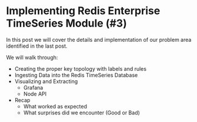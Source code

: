 # Implementing Redis Enterprise TimeSeries Module (#3)

In this post we will cover the details and implementation of our problem area identified in the last post.  

We will walk through:
* Creating the proper key topology with labels and rules
* Ingesting Data into the Redis TimeSeries Database
* Visualizing and Extracting
  - Grafana
  - Node API
* Recap
  - What worked as expected
  - What surprises did we encounter (Good or Bad)

